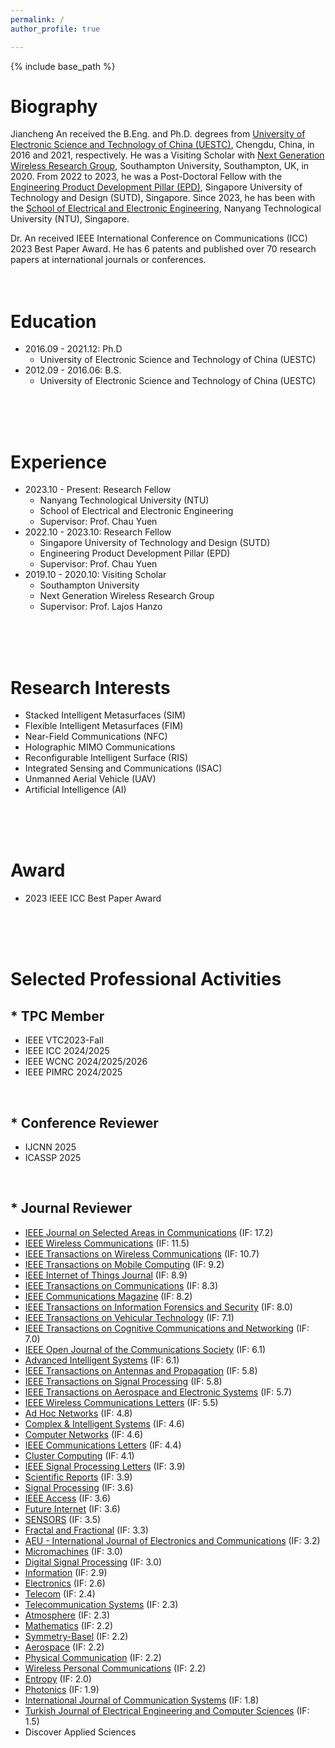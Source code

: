 ```yaml
---
permalink: /
author_profile: true

---
```


{% include base_path %}
# Biography
Jiancheng An received the B.Eng. and Ph.D. degrees from [University of Electronic Science and Technology of China (UESTC)](https://en.uestc.edu.cn/), Chengdu, China, in 2016 and 2021, respectively. He was a Visiting Scholar with [Next Generation Wireless Research Group](https://www.southampton.ac.uk/research/groups/next-generation-wireless), Southampton University, Southampton, UK, in 2020. From 2022 to 2023, he was a Post-Doctoral Fellow with the [Engineering Product Development Pillar (EPD)](https://www.sutd.edu.sg/epd), Singapore University of Technology and Design (SUTD), Singapore. Since 2023, he has been with the [School of Electrical and Electronic Engineering](https://www.ntu.edu.sg/eee/), Nanyang Technological University (NTU), Singapore.

Dr. An received IEEE International Conference on Communications (ICC) 2023 Best Paper Award. He has 6 patents and published over 70 research papers at international journals or conferences.
<br>
<br>
<br>

# Education
* 2016.09 - 2021.12: Ph.D
  * University of Electronic Science and Technology of China (UESTC)
* 2012.09 - 2016.06: B.S.
  * University of Electronic Science and Technology of China (UESTC)
<br>
<br>
<br>

# Experience
* 2023.10 - Present: Research Fellow
  * Nanyang Technological University (NTU)
  * School of Electrical and Electronic Engineering
  * Supervisor: Prof. Chau Yuen
* 2022.10 - 2023.10: Research Fellow
  * Singapore University of Technology and Design (SUTD)
  * Engineering Product Development Pillar (EPD)
  * Supervisor: Prof. Chau Yuen
* 2019.10 - 2020.10: Visiting Scholar
  * Southampton University
  * Next Generation Wireless Research Group
  * Supervisor: Prof. Lajos Hanzo
<br>
<br>
<br>

# Research Interests
* Stacked Intelligent Metasurfaces (SIM)
* Flexible Intelligent Metasurfaces (FIM)
* Near-Field Communications (NFC)
* Holographic MIMO Communications
* Reconfigurable Intelligent Surface (RIS)
* Integrated Sensing and Communications (ISAC)
* Unmanned Aerial Vehicle (UAV)
* Artificial Intelligence (AI)
<br>
<br>
<br>
  
# Award
* 2023 IEEE ICC Best Paper Award
<br>
<br>
<br>

# Selected Professional Activities
## \* TPC Member
* IEEE VTC2023-Fall
* IEEE ICC 2024/2025
* IEEE WCNC 2024/2025/2026
* IEEE PIMRC 2024/2025
<br>

## \* Conference Reviewer 
* IJCNN 2025
* ICASSP 2025
<br>

## \* Journal Reviewer
* [IEEE Journal on Selected Areas in Communications](https://mc.manuscriptcentral.com/jsac-ieee) (IF: 17.2)
* [IEEE Wireless Communications](https://mc.manuscriptcentral.com/ieee-wcm) (IF: 11.5)
* [IEEE Transactions on Wireless Communications](https://mc.manuscriptcentral.com/twc) (IF: 10.7)
* [IEEE Transactions on Mobile Computing](https://mc.manuscriptcentral.com/tmc-cs) (IF: 9.2)
* [IEEE Internet of Things Journal](https://mc.manuscriptcentral.com/iot) (IF: 8.9)
* [IEEE Transactions on Communications](https://mc.manuscriptcentral.com/tcom) (IF: 8.3)
* [IEEE Communications Magazine](https://mc.manuscriptcentral.com/commag-ieee) (IF: 8.2)
* [IEEE Transactions on Information Forensics and Security](https://mc.manuscriptcentral.com/tifs-ieee) (IF: 8.0)
* [IEEE Transactions on Vehicular Technology](https://mc.manuscriptcentral.com/tvt-ieee) (IF: 7.1)
* [IEEE Transactions on Cognitive Communications and Networking](https://mc.manuscriptcentral.com/tccn) (IF: 7.0)
* [IEEE Open Journal of the Communications Society](https://mc.manuscriptcentral.com/oj-coms) (IF: 6.1)
* [Advanced Intelligent Systems](https://www.editorialmanager.com/advintellsyst/default2.aspx) (IF: 6.1)
* [IEEE Transactions on Antennas and Propagation](https://mc.manuscriptcentral.com/tap-ieee) (IF: 5.8)
* [IEEE Transactions on Signal Processing](https://mc.manuscriptcentral.com/tsp-ieee) (IF: 5.8)
* [IEEE Transactions on Aerospace and Electronic Systems](https://mc.manuscriptcentral.com/taes) (IF: 5.7)
* [IEEE Wireless Communications Letters](https://mc.manuscriptcentral.com/wcl) (IF: 5.5)
* [Ad Hoc Networks](https://www.editorialmanager.com/adhoc/default2.aspx) (IF: 4.8)
* [Complex & Intelligent Systems](https://www.editorialmanager.com/cais/default.aspx) (IF: 4.6)
* [Computer Networks](https://www.editorialmanager.com/comnet/Default.aspx) (IF: 4.6)
* [IEEE Communications Letters](https://mc.manuscriptcentral.com/comml-ieee) (IF: 4.4)
* [Cluster Computing](https://idp-personal-authenticator.springernature.com/gateway?response_type=code&redirect_uri=https%3A%2F%2Fidp.springernature.com%2Fauthed%2Fpersonal&state=aaedbea3-a814-496c-8fd7-67e6d4e4eade&target_redirect_uri=https%3A%2F%2Freviewer.springernature.com%2Fdashboard%2Freviews) (IF: 4.1)
* [IEEE Signal Processing Letters](https://mc.manuscriptcentral.com/spl-ieee) (IF: 3.9)
* [Scientific Reports](https://idp-personal-authenticator.springernature.com/gateway?response_type=code&redirect_uri=https%3A%2F%2Fidp.springernature.com%2Fauthed%2Fpersonal&state=aaedbea3-a814-496c-8fd7-67e6d4e4eade&target_redirect_uri=https%3A%2F%2Freviewer.springernature.com%2Fdashboard%2Freviews) (IF: 3.9)
* [Signal Processing](https://www.editorialmanager.com/sigpro/default.aspx) (IF: 3.6)
* [IEEE Access](https://mc.manuscriptcentral.com/ieee-access) (IF: 3.6)
* [Future Internet](https://login.mdpi.com/login?_target_path=https%3A%2F%2Fsusy.mdpi.com%2Fuser%2Flogin%3FauthAll%3Dtrue) (IF: 3.6)
* [SENSORS](https://login.mdpi.com/login?_target_path=https%3A%2F%2Fsusy.mdpi.com%2Fuser%2Flogin%3FauthAll%3Dtrue) (IF: 3.5)
* [Fractal and Fractional](https://login.mdpi.com/login?_target_path=https%3A%2F%2Fsusy.mdpi.com%2Fuser%2Flogin%3FauthAll%3Dtrue) (IF: 3.3)
* [AEU - International Journal of Electronics and Communications](https://www.editorialmanager.com/aeue/Default.aspx) (IF: 3.2)
* [Micromachines](https://login.mdpi.com/login?_target_path=https%3A%2F%2Fsusy.mdpi.com%2Fuser%2Flogin%3FauthAll%3Dtrue) (IF: 3.0)
* [Digital Signal Processing](https://www.editorialmanager.com/dsp/Default.aspx) (IF: 3.0)
* [Information](https://login.mdpi.com/login?_target_path=https%3A%2F%2Fsusy.mdpi.com%2Fuser%2Flogin%3FauthAll%3Dtrue) (IF: 2.9)
* [Electronics](https://login.mdpi.com/login?_target_path=https%3A%2F%2Fsusy.mdpi.com%2Fuser%2Flogin%3FauthAll%3Dtrue) (IF: 2.6)
* [Telecom](https://login.mdpi.com/login?_target_path=https%3A%2F%2Fsusy.mdpi.com%2Fuser%2Flogin%3FauthAll%3Dtrue) (IF: 2.4)
* [Telecommunication Systems](https://idp-personal-authenticator.springernature.com/gateway?response_type=code&redirect_uri=https%3A%2F%2Fidp.springernature.com%2Fauthed%2Fpersonal&state=aaedbea3-a814-496c-8fd7-67e6d4e4eade&target_redirect_uri=https%3A%2F%2Freviewer.springernature.com%2Fdashboard%2Freviews) (IF: 2.3)
* [Atmosphere](https://login.mdpi.com/login?_target_path=https%3A%2F%2Fsusy.mdpi.com%2Fuser%2Flogin%3FauthAll%3Dtrue) (IF: 2.3)
* [Mathematics](https://login.mdpi.com/login?_target_path=https%3A%2F%2Fsusy.mdpi.com%2Fuser%2Flogin%3FauthAll%3Dtrue) (IF: 2.2)
* [Symmetry-Basel](https://login.mdpi.com/login?_target_path=https%3A%2F%2Fsusy.mdpi.com%2Fuser%2Flogin%3FauthAll%3Dtrue) (IF: 2.2)
* [Aerospace](https://login.mdpi.com/login?_target_path=https%3A%2F%2Fsusy.mdpi.com%2Fuser%2Flogin%3FauthAll%3Dtrue) (IF: 2.2)
* [Physical Communication](https://www.editorialmanager.com/phycom/default2.aspx) (IF: 2.2)
* [Wireless Personal Communications](https://www.editorialmanager.com/wire/default.aspx) (IF: 2.2)
* [Entropy](https://login.mdpi.com/login?_target_path=https%3A%2F%2Fsusy.mdpi.com%2Fuser%2Flogin%3FauthAll%3Dtrue) (IF: 2.0)
* [Photonics](https://login.mdpi.com/login?_target_path=https%3A%2F%2Fsusy.mdpi.com%2Fuser%2Flogin%3FauthAll%3Dtrue) (IF: 1.9)
* [International Journal of Communication Systems](https://mc.manuscriptcentral.com/ijcs) (IF: 1.8)
* [Turkish Journal of Electrical Engineering and Computer Sciences](https://www.editorialmanager.com/turkjelecengcompsci/Default.aspx) (IF: 1.5)
* Discover Applied Sciences
<br>
<br>
<br>
